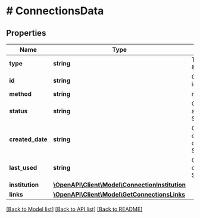 # # ConnectionsData

## Properties

Name | Type | Description | Notes
------------ | ------------- | ------------- | -------------
**type** | **string** | Type, always \&quot;connection\&quot;. |
**id** | **string** | Connection identification. |
**method** | **string** | method identification. |
**status** | **string** | Connection status, available only for SERVER_SCOPE. | [optional]
**created_date** | **string** | Created date of the connection, available only for SERVER_SCOPE. |
**last_used** | **string** | Connection last used date, available only for SERVER_SCOPE. | [optional]
**institution** | [**\OpenAPI\Client\Model\ConnectionInstitution**](ConnectionInstitution.md) |  |
**links** | [**\OpenAPI\Client\Model\GetConnectionsLinks**](GetConnectionsLinks.md) |  |

[[Back to Model list]](../../README.md#models) [[Back to API list]](../../README.md#endpoints) [[Back to README]](../../README.md)
